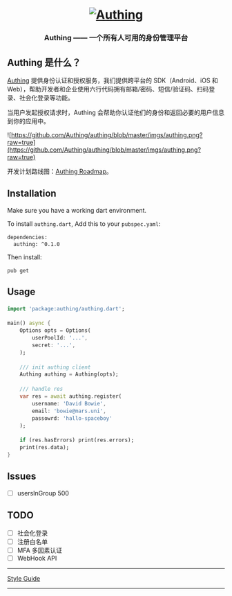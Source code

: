 <h1 align="center">
  <a href="https://authing.cn"><img width="550" src="https://cdn.authing.cn/authing-logo@2.png?a=1" alt="Authing" /></a>
</h1>

<h3 align="center">Authing —— 一个所有人可用的身份管理平台</h3>

## Authing 是什么？

[Authing](http://github.com/Authing/authing) 提供身份认证和授权服务，我们提供跨平台的 SDK（Android、iOS 和 Web），帮助开发者和企业使用六行代码拥有邮箱/密码、短信/验证码、扫码登录、社会化登录等功能。

当用户发起授权请求时，Authing 会帮助你认证他们的身份和返回必要的用户信息到你的应用中。

![https://github.com/Authing/authing/blob/master/imgs/authing.png?raw=true](https://github.com/Authing/authing/blob/master/imgs/authing.png?raw=true)

开发计划路线图：[Authing Roadmap](https://github.com/Authing/authing/projects/1)。


## Installation
Make sure you have a working dart environment. 

To install `authing.dart`, Add this to your `pubspec.yaml`:

```shell
dependencies:
  authing: ^0.1.0
```

Then install:

```shell
pub get
```

## Usage

```dart
import 'package:authing/authing.dart';

main() async {
	Options opts = Options(
		userPoolId: '...',
		secret: '...',
	);
	
	/// init authing client
	Authing authing = Authing(opts);
	
	/// handle res
	var res = await authing.register(
		username: 'David Bowie',
		email: 'bowie@mars.uni',
		passowrd: 'hallo-spaceboy'
	);
	
	if (res.hasErrors) print(res.errors);
	print(res.data);
}
```


## Issues
+ [ ] usersInGroup 500

## TODO
+ [ ] 社会化登录
+ [ ] 注册白名单
+ [ ] MFA 多因素认证
+ [ ] WebHook API

---

[Style Guide](https://dart.dev/guides/language/effective-dart)

---
